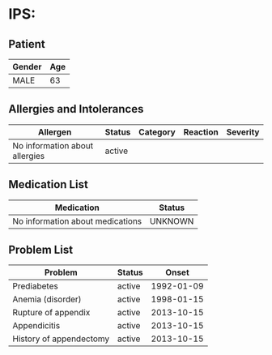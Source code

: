 # IPS:

## Patient

|Gender|Age|
|---|---|
|MALE|63|

## Allergies and Intolerances

|Allergen|Status|Category|Reaction|Severity|
|---|---|---|---|---|
|No information about allergies|active||||

## Medication List

|Medication|Status|
|---|---|
|No information about medications|UNKNOWN|

## Problem List

|Problem|Status|Onset|
|---|---|---|
|Prediabetes|active|1992-01-09|
|Anemia (disorder)|active|1998-01-15|
|Rupture of appendix|active|2013-10-15|
|Appendicitis|active|2013-10-15|
|History of appendectomy|active|2013-10-15|
